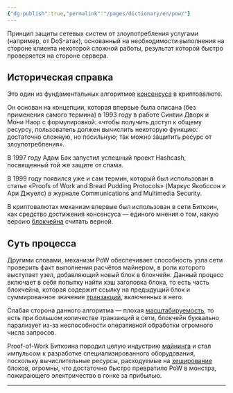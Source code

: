 ```yaml
---
{"dg-publish":true,"permalink":"/pages/dictionary/en/pow/"}
---
```



Принцип защиты сетевых систем от злоупотребления услугами (например, от DoS-атак), основанный на необходимости выполнения на стороне клиента некоторой сложной работы, результат которой быстро проверяется на стороне сервера.

## Историческая справка

Это один из фундаментальных алгоритмов [консенсуса](https://hackmd.io/Lp3Gsxk1QtW5cybcm0kmhA) в криптовалюте.

Он основан на концепции, которая впервые была описана (без применения самого термина) в 1993 году в работе Синтии Дворк и Мони Наор с формулировкой: «чтобы получить доступ к общему ресурсу, пользователь должен вычислить некоторую функцию: достаточно сложную, но посильную; так можно защитить ресурс от злоупотребления».

В 1997 году Адам Бэк запустил успешный проект Hashcash, посвященный той же защите от спама.

В 1999 году появился уже и сам термин, который был использован в статье «Proofs of Work and Bread Pudding Protocols» (Маркус Якобссон и Ари Джуелс) в журнале Communications and Multimedia Security.

В криптовалютах механизм впервые был использован в сети Биткоин, как средство достижения консенсуса — единого мнения о том, какую версию [блокчейна](https://hackmd.io/IzACXndyQ2mXFL98xANIZQ) считать верной.

## Суть процесса

Другими словами, механизм PoW обеспечивает способность узла сети проверить факт выполнения расчётов майнером, в роли которого выступает узел, добавляющий новый блок в блокчейн. Данный процесс включает в себя попытку найти хэш заголовка блока, то есть часть блокчейна, которая содержит ссылку на предыдущий блок и суммированное значение [транзакций](https://hackmd.io/vUoz3rZyQn2h1HEGNsGm_Q), включенных в него.

Слабая сторона данного алгоритма — плохая [масштабируемость](https://hackmd.io/FkQZ6ckLQiSplNlp7eUISA), то есть при большом количестве транзакций в сети, блокчейн буквально парализует из-за неспособности оперативной обработки огромного числа запросов.

Proof-of-Work Биткоина породил целую индустрию [майнинга](https://hackmd.io/yv9GHF2KSSS-daDFH4-REQ) и стал импульсом к разработке специализированного оборудования, поскольку вычислительные ресурсы, расходуемые на [хеширование](https://hackmd.io/WFc9MTL1QJuXeBx8xfHmXA) блоков, огромны, что достаточно быстро превратило PoW в монстра, пожирающего электричество в гонке за прибылью.

---
